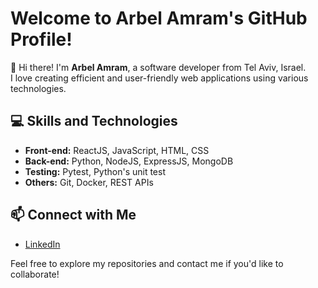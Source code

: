 # Welcome to Arbel Amram's GitHub Profile!

👋 Hi there! I'm **Arbel Amram**, a software developer from Tel Aviv, Israel.</br>
I love creating efficient and user-friendly web applications using various technologies.

## 💻 Skills and Technologies
- **Front-end:** ReactJS, JavaScript, HTML, CSS
- **Back-end:** Python, NodeJS, ExpressJS, MongoDB
- **Testing:** Pytest, Python's unit test
- **Others:** Git, Docker, REST APIs

## 📫 Connect with Me
- [LinkedIn](https://linkedin.com/in/arbelamram)

Feel free to explore my repositories and contact me if you'd like to collaborate!
